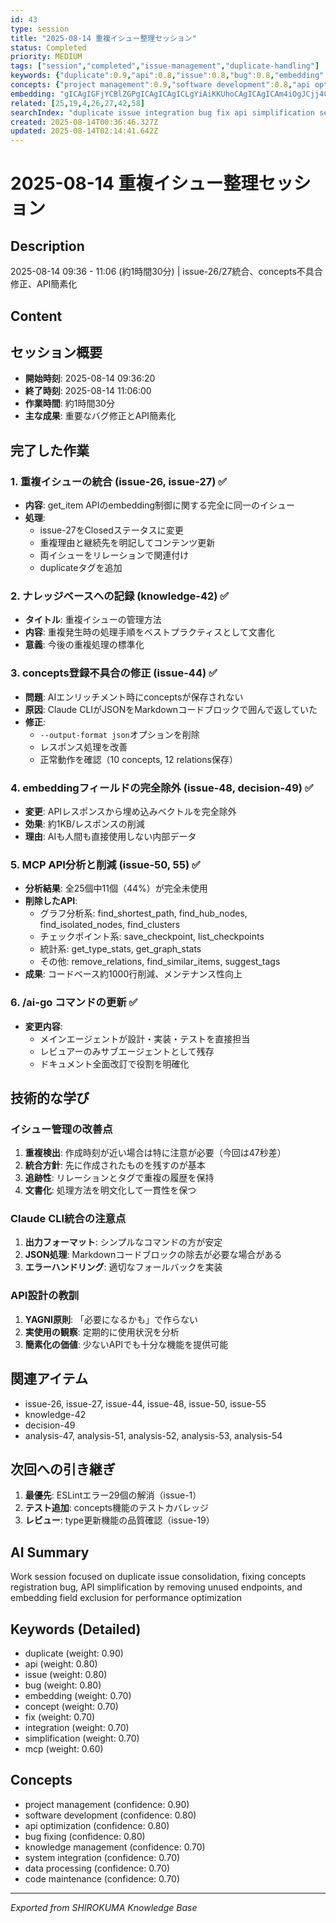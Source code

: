 ```yaml
---
id: 43
type: session
title: "2025-08-14 重複イシュー整理セッション"
status: Completed
priority: MEDIUM
tags: ["session","completed","issue-management","duplicate-handling"]
keywords: {"duplicate":0.9,"api":0.8,"issue":0.8,"bug":0.8,"embedding":0.7}
concepts: {"project management":0.9,"software development":0.8,"api optimization":0.8,"bug fixing":0.8,"knowledge management":0.7}
embedding: "gICAgIGFjYCBlZGPgICAgICAgICLgYiAiKKUhoCAgICAgICAm4iOgJCjj4CAgICAgICAgKSQjYCQn4aKgICAgICAgICckYeAio+AnYCAgICAgICAmYqBgIKOg6iAgICAgICAgImCgICHgoyggICAgICAgICIgIaAgIWTjYCAgIA="
related: [25,19,4,26,27,42,58]
searchIndex: "duplicate issue integration bug fix api simplification session embedding concept mcp claude cli json response"
created: 2025-08-14T00:36:46.327Z
updated: 2025-08-14T02:14:41.642Z
---
```


# 2025-08-14 重複イシュー整理セッション

## Description

2025-08-14 09:36 - 11:06 (約1時間30分) | issue-26/27統合、concepts不具合修正、API簡素化

## Content

## セッション概要
- **開始時刻**: 2025-08-14 09:36:20
- **終了時刻**: 2025-08-14 11:06:00
- **作業時間**: 約1時間30分
- **主な成果**: 重要なバグ修正とAPI簡素化

## 完了した作業

### 1. 重複イシューの統合 (issue-26, issue-27) ✅
- **内容**: get_item APIのembedding制御に関する完全に同一のイシュー
- **処理**:
  - issue-27をClosedステータスに変更
  - 重複理由と継続先を明記してコンテンツ更新
  - 両イシューをリレーションで関連付け
  - duplicateタグを追加

### 2. ナレッジベースへの記録 (knowledge-42) ✅
- **タイトル**: 重複イシューの管理方法
- **内容**: 重複発生時の処理手順をベストプラクティスとして文書化
- **意義**: 今後の重複処理の標準化

### 3. concepts登録不具合の修正 (issue-44) ✅
- **問題**: AIエンリッチメント時にconceptsが保存されない
- **原因**: Claude CLIがJSONをMarkdownコードブロックで囲んで返していた
- **修正**:
  - `--output-format json`オプションを削除
  - レスポンス処理を改善
  - 正常動作を確認（10 concepts, 12 relations保存）

### 4. embeddingフィールドの完全除外 (issue-48, decision-49) ✅
- **変更**: APIレスポンスから埋め込みベクトルを完全除外
- **効果**: 約1KB/レスポンスの削減
- **理由**: AIも人間も直接使用しない内部データ

### 5. MCP API分析と削減 (issue-50, 55) ✅
- **分析結果**: 全25個中11個（44%）が完全未使用
- **削除したAPI**:
  - グラフ分析系: find_shortest_path, find_hub_nodes, find_isolated_nodes, find_clusters
  - チェックポイント系: save_checkpoint, list_checkpoints
  - 統計系: get_type_stats, get_graph_stats
  - その他: remove_relations, find_similar_items, suggest_tags
- **成果**: コードベース約1000行削減、メンテナンス性向上

### 6. /ai-go コマンドの更新 ✅
- **変更内容**:
  - メインエージェントが設計・実装・テストを直接担当
  - レビュアーのみサブエージェントとして残存
  - ドキュメント全面改訂で役割を明確化

## 技術的な学び

### イシュー管理の改善点
1. **重複検出**: 作成時刻が近い場合は特に注意が必要（今回は47秒差）
2. **統合方針**: 先に作成されたものを残すのが基本
3. **追跡性**: リレーションとタグで重複の履歴を保持
4. **文書化**: 処理方法を明文化して一貫性を保つ

### Claude CLI統合の注意点
1. **出力フォーマット**: シンプルなコマンドの方が安定
2. **JSON処理**: Markdownコードブロックの除去が必要な場合がある
3. **エラーハンドリング**: 適切なフォールバックを実装

### API設計の教訓
1. **YAGNI原則**: 「必要になるかも」で作らない
2. **実使用の観察**: 定期的に使用状況を分析
3. **簡素化の価値**: 少ないAPIでも十分な機能を提供可能

## 関連アイテム
- issue-26, issue-27, issue-44, issue-48, issue-50, issue-55
- knowledge-42
- decision-49
- analysis-47, analysis-51, analysis-52, analysis-53, analysis-54

## 次回への引き継ぎ
1. **最優先**: ESLintエラー29個の解消（issue-1）
2. **テスト追加**: concepts機能のテストカバレッジ
3. **レビュー**: type更新機能の品質確認（issue-19）

## AI Summary

Work session focused on duplicate issue consolidation, fixing concepts registration bug, API simplification by removing unused endpoints, and embedding field exclusion for performance optimization

## Keywords (Detailed)

- duplicate (weight: 0.90)
- api (weight: 0.80)
- issue (weight: 0.80)
- bug (weight: 0.80)
- embedding (weight: 0.70)
- concept (weight: 0.70)
- fix (weight: 0.70)
- integration (weight: 0.70)
- simplification (weight: 0.70)
- mcp (weight: 0.60)

## Concepts

- project management (confidence: 0.90)
- software development (confidence: 0.80)
- api optimization (confidence: 0.80)
- bug fixing (confidence: 0.80)
- knowledge management (confidence: 0.70)
- system integration (confidence: 0.70)
- data processing (confidence: 0.70)
- code maintenance (confidence: 0.70)

---
*Exported from SHIROKUMA Knowledge Base*
